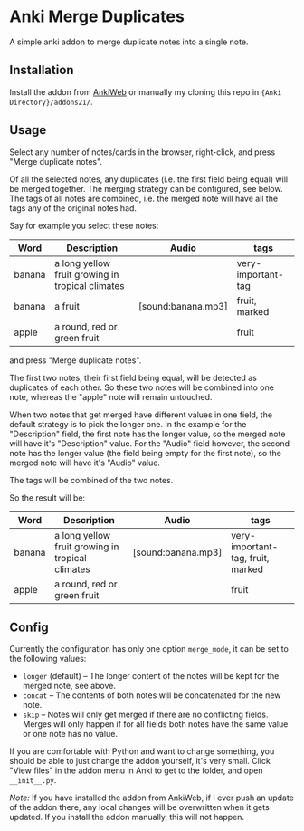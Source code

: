 # Anki Merge Duplicates

A simple anki addon to merge duplicate notes into a single note.

## Installation

Install the addon from [AnkiWeb](https://ankiweb.net/shared/info/55394168) or manually my cloning this repo in `{Anki Directory}/addons21/`.

## Usage

Select any number of notes/cards in the browser, right-click, and press "Merge duplicate notes".

Of all the selected notes, any duplicates (i.e. the first field being equal) will be merged together. The merging strategy can be configured, see below. The tags of all notes are combined, i.e. the merged note will have all the tags any of the original notes had.

Say for example you select these notes:

Word | Description | Audio | tags
--|--|--|--
banana | a long yellow fruit growing in tropical climates | | very-important-tag
banana | a fruit | [sound:banana.mp3] | fruit, marked
apple | a round, red or green fruit | | fruit

and press "Merge duplicate notes".

The first two notes, their first field being equal, will be detected as duplicates of each other. So these two notes will be combined into one note, whereas the "apple" note will remain untouched.

When two notes that get merged have different values in one field, the default strategy is to pick the longer one. In the example for the "Description" field, the first note has the longer value, so the merged note will have it's "Description" value. For the "Audio" field however, the second note has the longer value (the field being empty for the first note), so the merged note will have it's "Audio" value.

The tags will be combined of the two notes.

So the result will be:

Word | Description | Audio | tags
--|--|--|--
banana | a long yellow fruit growing in tropical climates | [sound:banana.mp3] | very-important-tag, fruit, marked
apple | a round, red or green fruit | | fruit

## Config

Currently the configuration has only one option `merge_mode`, it can be set to the following values:
* `longer` (default) – The longer content of the notes will be kept for the merged note, see above.
* `concat` – The contents of both notes will be concatenated for the new note.
* `skip` – Notes will only get merged if there are no conflicting fields. Merges will only happen if for all fields both notes have the same value or one note has no value.

If you are comfortable with Python and want to change something, you should be able to just change the addon yourself, it's very small. Click "View files" in the addon menu in Anki to get to the folder, and open `__init__.py`.

_Note:_ If you have installed the addon from AnkiWeb, if I ever push an update of the addon there, any local changes will be overwritten when it gets updated. If you install the addon manually, this will not happen. 

